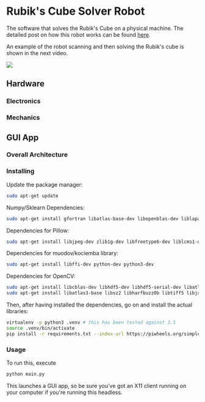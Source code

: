 # Rubik's Cube Solver Robot
The software that solves the Rubik's Cube on a physical machine.
The detailed post on how this robot works can be found [here]().

An example of the robot scanning and then solving the Rubik's cube is shown in the next video.

[![](https://img.youtube.com/vi/GnsUHpGSF7Y/0.jpg)](https://www.youtube.com/watch?v=GnsUHpGSF7Y)

## Hardware

### Electronics

### Mechanics

## GUI App

### Overall Architecture

### Installing

Update the package manager:
```bash
sudo apt-get update
```

Numpy/Sklearn Dependencies:
```bash
sudo apt-get install gfortran libatlas-base-dev libopenblas-dev liblapack-dev
```

Dependencies for Pillow:
```bash
sudo apt-get install libjpeg-dev zlib1g-dev libfreetype6-dev liblcms1-dev libopenjp2-7 libtiff5 -y
```

Dependencies for muodov/kociemba library:
```bash
sudo apt-get install libffi-dev python-dev python3-dev
```

Dependencies for OpenCV:
```bash
sudo apt-get install libcblas-dev libhdf5-dev libhdf5-serial-dev libatlas-base-dev libjasper-dev libqtgui4 libqt4-test libwebp6 -y
sudo apt-get install libatlas3-base libsz2 libharfbuzz0b libtiff5 libjasper1 libilmbase12 libopenexr22 libilmbase12 libgstreamer1.0-0 libavcodec57 libavformat57 libavutil55 libswscale4 libqtcore4 -y
```

Then, after having installed the dependencies, go on and install the actual libraries:
```bash
virtualenv -p python3 .venv # this has been tested against 3.5
source .venv/bin/activate
pip install -r requirements.txt --index-url https://piwheels.org/simple --extra-index-url https://pypi.org/simple
```

### Usage

To run this, execute
```bash
python main.py
```

This launches a GUI app, so be sure you've got an X11 client running on your computer if you're running this headless.